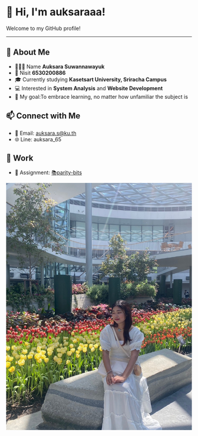 # 👋 Hi, I'm auksaraaa!

Welcome to my GitHub profile! 

---
## 🌟 About Me
- 🧚🏻‍♀️ Name **Auksara Suwannawayuk**
- 🪪 Nisit **6530200886**
- 🎓 Currently studying **Kasetsart University, Sriracha Campus**
- 💻 Interested in **System Analysis** and **Website Development**
- 🎯 My goal:To embrace learning, no matter how unfamiliar the subject is
  
## 📫 Connect with Me
- 📧 Email: auksara.s@ku.th
- 🌐 Line: auksara_65

## 📁 Work 
- 📓 Assignment: [📚parity-bits](parity-bits.md)
  
![me](image/MEITU_20241110_191116000.jpg)

